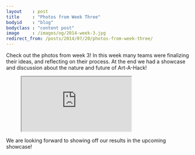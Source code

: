 ```yaml
---
layout    : post
title     : "Photos from Week Three"
bodyid    : "blog"
bodyclass : "content post"
image     : /images/og/2014-week-3.jpg
redirect_from: /posts/2014/07/20/photos-from-week-three/
---
```

Check out the photos from week 3! In this week many teams were finalizing their ideas, and reflecting on their process. At the end we had a showcase and discussion about the nature and future of Art-A-Hack!

<figure class="video">
	<iframe src="https://www.flickr.com/photos/125924023@N07/14688020036/in/set-72157645868332093/player/" allowfullscreen webkitallowfullscreen mozallowfullscreen oallowfullscreen msallowfullscreen></iframe>
</figure>

We are looking forward to showing off our results in the upcoming showcase!

<!--excerpt-ends-->